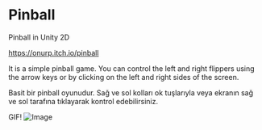 # Pinball

Pinball in Unity 2D

https://onurp.itch.io/pinball

It is a simple pinball game. You can control the left and right flippers using the arrow keys or by clicking on the left and right sides of the screen.

Basit bir pinball oyunudur. Sağ ve sol kolları ok tuşlarıyla veya ekranın sağ ve sol tarafına tıklayarak kontrol edebilirsiniz.

GIF!
![Image](https://github.com/user-attachments/assets/5f460db8-b5c0-4866-9779-fcff665a95ea)
